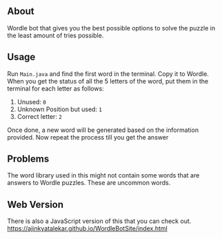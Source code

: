 ## About

Wordle bot that gives you the best possible options to solve the puzzle in the least amount of tries possible.

## Usage

Run `Main.java` and find the first word in the terminal. Copy it to Wordle. When you get the status of all the 5 letters of the word, put them in the terminal for each letter as follows:
1. Unused: `0`
2. Unknown Position but used: `1`
3. Correct letter: `2`

Once done, a new word will be generated based on the information provided. Now repeat the process till you get the answer

## Problems

The word library used in this might not contain some words that are answers to Wordle puzzles. These are uncommon words.

## Web Version

There is also a JavaScript version of this that you can check out.  
https://ajinkyatalekar.github.io/WordleBotSite/index.html

